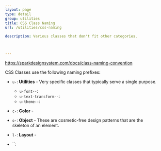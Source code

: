 ```yaml
---
layout: page
type: detail
group: utilities
title: CSS Class Naming
url: /utilities/css-naming

description: Various classes that don't fit other categories.



---
```

https://sparkdesignsystem.com/docs/class-naming-convention

CSS Classes use the following naming prefixes:

- `u-`: <strong>Utilities</strong> - Very specific classes that typically serve a single purpose.
  - `u-font--`:
  - `u-text-transform--`:
  - `u-theme--`:

- `c-`: <strong>Color</strong> -
- `o-`: <strong>Object</strong> - These are cosmetic-free design patterns that are the skeleton of an element.
- `l-`: <strong>Layout</strong> -
- ``:
